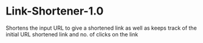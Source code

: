 # Link-Shortener-1.0
Shortens the input URL to give a shortened link as well as keeps track of the initial URL shortened link and no. of clicks on the link
